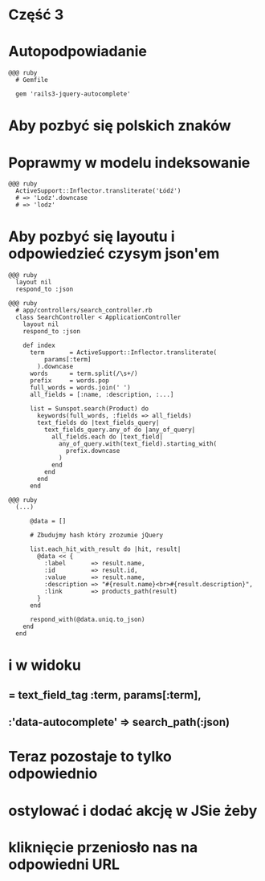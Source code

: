 <!SLIDE title-slide transition=fade>

# Część 3 #

<!SLIDE transition=fade>

# Autopodpowiadanie

<!SLIDE transition=fade>

    @@@ ruby
      # Gemfile

      gem 'rails3-jquery-autocomplete'

<!SLIDE transition=fade>

# Aby pozbyć się polskich znaków

<!SLIDE smaller transition=fade>

# Poprawmy w modelu indeksowanie

    @@@ ruby
      ActiveSupport::Inflector.transliterate('Łódź')
      # => 'Lodz'.downcase
      # => 'lodz'

<!SLIDE transition=fade>

# Aby pozbyć się layoutu i odpowiedzieć czysym json'em

<!SLIDE transition=fade>

    @@@ ruby
      layout nil
      respond_to :json

<!SLIDE smaller transition=fade>

    @@@ ruby
      # app/controllers/search_controller.rb
      class SearchController < ApplicationController
        layout nil
        respond_to :json
        
        def index
          term       = ActiveSupport::Inflector.transliterate(
              params[:term]
            ).downcase
          words      = term.split(/\s+/)
          prefix     = words.pop
          full_words = words.join(' ')
          all_fields = [:name, :description, :...]

          list = Sunspot.search(Product) do
            keywords(full_words, :fields => all_fields)
            text_fields do |text_fields_query|
              text_fields_query.any_of do |any_of_query|
                all_fields.each do |text_field|
                  any_of_query.with(text_field).starting_with(
                    prefix.downcase
                  )
                end
              end
            end
          end

<!SLIDE smaller transition=fade>

    @@@ ruby
      (...)

          @data = []

          # Zbudujmy hash który zrozumie jQuery
          
          list.each_hit_with_result do |hit, result|
            @data << {
              :label       => result.name,
              :id          => result.id,
              :value       => result.name,
              :description => "#{result.name}<br>#{result.description}",
              :link        => products_path(result)
            }
          end

          respond_with(@data.uniq.to_json)
        end
      end

<!SLIDE smaller transition=fade>

# i w widoku
## = text\_field\_tag :term, params[:term], 
## :'data-autocomplete' => search_path(:json)

<!SLIDE smaller transition=fade>

# Teraz pozostaje to tylko odpowiednio 
# ostylować i dodać akcję w JSie żeby
# kliknięcie przeniosło nas na odpowiedni URL